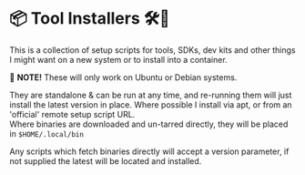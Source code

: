# 📦 Tool Installers 🛠🧰

This is a collection of setup scripts for tools, SDKs, dev kits and other things I might want on a new system or to install into a container.

💬 **NOTE!** These will only work on Ubuntu or Debian systems.

They are standalone & can be run at any time, and re-running them will just install the latest version in place. Where possible I install via apt, or from an 'official' remote setup script URL.  
Where binaries are downloaded and un-tarred directly, they will be placed in `$HOME/.local/bin`

Any scripts which fetch binaries directly will accept a version parameter, if not supplied the latest will be located and installed.
